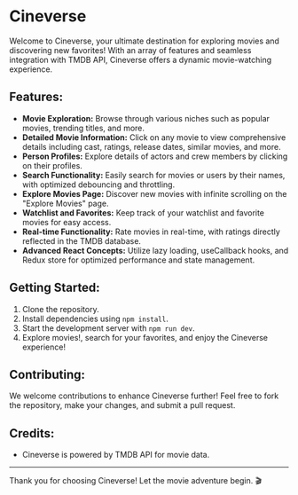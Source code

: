 # Cineverse

Welcome to Cineverse, your ultimate destination for exploring movies and discovering new favorites! With an array of features and seamless integration with TMDB API, Cineverse offers a dynamic movie-watching experience.

## Features:

- **Movie Exploration:** Browse through various niches such as popular movies, trending titles, and more.
- **Detailed Movie Information:** Click on any movie to view comprehensive details including cast, ratings, release dates, similar movies, and more.
- **Person Profiles:** Explore details of actors and crew members by clicking on their profiles.
- **Search Functionality:** Easily search for movies or users by their names, with optimized debouncing and throttling.
- **Explore Movies Page:** Discover new movies with infinite scrolling on the "Explore Movies" page.
- **Watchlist and Favorites:** Keep track of your watchlist and favorite movies for easy access.
- **Real-time Functionality:** Rate movies in real-time, with ratings directly reflected in the TMDB database.
- **Advanced React Concepts:** Utilize lazy loading, useCallback hooks, and Redux store for optimized performance and state management.

## Getting Started:

1. Clone the repository.
2. Install dependencies using `npm install`.
3. Start the development server with `npm run dev`.
4. Explore movies!, search for your favorites, and enjoy the Cineverse experience!

## Contributing:

We welcome contributions to enhance Cineverse further! Feel free to fork the repository, make your changes, and submit a pull request.

## Credits:

- Cineverse is powered by TMDB API for movie data.

---

Thank you for choosing Cineverse! Let the movie adventure begin. 🎬
